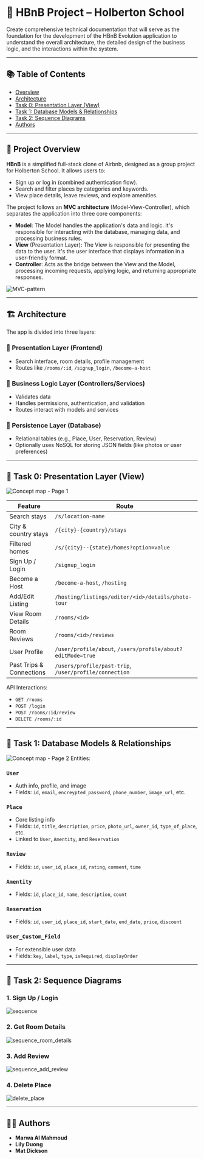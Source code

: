 
# 🏡 HBnB Project – Holberton School

Create comprehensive technical documentation that will serve as the foundation for the development of the HBnB Evolution application to understand the overall architecture, the detailed design of the business logic, and the interactions within the system.

---

## 📚 Table of Contents

* [Overview](#overview)
* [Architecture](#architecture)
* [Task 0: Presentation Layer (View)](#task-0-presentation-layer-view)
* [Task 1: Database Models & Relationships](#task-1-database-models--relationships)
* [Task 2: Sequence Diagrams](#task-2-sequence-diagrams)
* [Authors](#author)

---

## 📌 Project Overview

**HBnB** is a simplified full-stack clone of Airbnb, designed as a group project for Holberton School.
It allows users to:
- Sign up or log in (combined authentication flow).
- Search and filter places by categories and keywords.
- View place details, leave reviews, and explore amenities.

The project follows an **MVC architecture** (Model-View-Controller), which separates the application into three core components:

- **Model**: The Model handles the application's data and logic. It's responsible for interacting with the database, managing data, and processing business rules.
- **View** (Presentation Layer): The View is responsible for presenting the data to the user. It's the user interface that displays information in a user-friendly format.
- **Controller**: Acts as the bridge between the View and the Model, processing incoming requests, applying logic, and returning appropriate responses.

![MVC-pattern](https://github.com/marwa-mh/holbertonschool-hbnb/blob/main/part1/model-view-controller-light-blue.png)

---

## 🏗️ Architecture

The app is divided into three layers:

### 🔹 Presentation Layer (Frontend)

* Search interface, room details, profile management
* Routes like `/rooms/:id`, `/signup_login`, `/become-a-host`

### 🔸 Business Logic Layer (Controllers/Services)

* Validates data
* Handles permissions, authentication, and validation
* Routes interact with models and services

### 🔻 Persistence Layer (Database)

* Relational tables (e.g., Place, User, Reservation, Review)
* Optionally uses NoSQL for storing JSON fields (like photos or user preferences)

---

## 🎯 Task 0: Presentation Layer (View)
![Concept map - Page 1](https://github.com/user-attachments/assets/bf9ea4c7-0ed7-496a-a882-927e66e5f1aa)

| Feature                  | Route                                                       |
| ------------------------ | ----------------------------------------------------------- |
| Search stays             | `/s/location-name`                                          |
| City & country stays     | `/{city}-{country}/stays`                                   |
| Filtered homes           | `/s/{city}--{state}/homes?option=value`                     |
| Sign Up / Login          | `/signup_login`                                             |
| Become a Host            | `/become-a-host`, `/hosting`                                |
| Add/Edit Listing         | `/hosting/listings/editor/<id>/details/photo-tour`          |
| View Room Details        | `/rooms/<id>`                                               |
| Room Reviews             | `/rooms/<id>/reviews`                                       |
| User Profile             | `/user/profile/about`, `/users/profile/about?editMode=true` |
| Past Trips & Connections | `/users/profile/past-trip`, `/user/profile/connection`      |

API Interactions:

* `GET /rooms`
* `POST /login`
* `POST /rooms/:id/review`
* `DELETE /rooms/:id`

---

## 🧱 Task 1: Database Models & Relationships

![Concept map - Page 2](https://github.com/marwa-mh/holbertonschool-hbnb/blob/main/part1/b1.svg)
Entities:

### `User`

* Auth info, profile, and image
* Fields: `id`, `email`, `encreypted_password`, `phone_number`, `image_url`, etc.

### `Place`

* Core listing info
* Fields: `id`, `title`, `description`, `price`, `photo_url`, `owner_id`, `type_of_place`, etc.
* Linked to `User`, `Amentity`, and `Reservation`

### `Review`

* Fields: `id`, `user_id`, `place_id`, `rating`, `comment`, `time`

### `Amentity`

* Fields: `id`, `place_id`, `name`, `description`, `count`

### `Reservation`

* Fields: `id`, `user_id`, `place_id`, `start_date`, `end_date`, `price`, `discount`

### `User_Custom_Field`

* For extensible user data
* Fields: `key`, `label`, `type`, `isRequired`, `displayOrder`

---

## 🔁 Task 2: Sequence Diagrams

### 1. **Sign Up / Login**

![sequence](https://github.com/marwa-mh/holbertonschool-hbnb/blob/main/part1/Sign%20up_%20Login.png)

### 2. **Get Room Details**
![sequence_room_details](https://github.com/marwa-mh/holbertonschool-hbnb/blob/main/part1/squence_Get%20Room%20Details.svg)


### 3. **Add Review**

![sequence_add_review](https://github.com/marwa-mh/holbertonschool-hbnb/blob/main/part1/squence_Add%20Review.svg)

### 4. **Delete Place**

![delete_place](https://github.com/marwa-mh/holbertonschool-hbnb/blob/main/part1/squence_Delete%20Place.svg)

---

## 👩‍💻 Authors

* **Marwa Al Mahmoud**
* **Lily Duong**
* **Mat Dickson**


